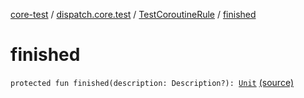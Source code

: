 [core-test](../../index.md) / [dispatch.core.test](../index.md) / [TestCoroutineRule](index.md) / [finished](./finished.md)

# finished

`protected fun finished(description: Description?): `[`Unit`](https://kotlinlang.org/api/latest/jvm/stdlib/kotlin/-unit/index.html) [(source)](https://github.com/RBusarow/Dispatch/tree/master/core-test/src/main/java/dispatch/core/test/TestCoroutineRule.kt#L76)